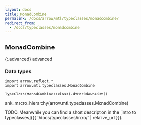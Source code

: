 ```yaml
---
layout: docs
title: MonadCombine
permalink: /docs/arrow/mtl/typeclasses/monadcombine/
redirect_from:
  - /docs/typeclasses/monadcombine
---
```


## MonadCombine

{:.advanced}
advanced

### Data types

```kotlin:ank:replace
import arrow.reflect.*
import arrow.mtl.typeclasses.MonadCombine

TypeClass(MonadCombine::class).dtMarkdownList()
```

ank_macro_hierarchy(arrow.mtl.typeclasses.MonadCombine)

TODO. Meanwhile you can find a short description in the [intro to typeclasses]({{ '/docs/typeclasses/intro/' | relative_url }}).
